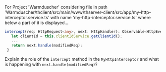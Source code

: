 For Project 'Warmduscher' considering file in path 'Warmduscher/thclient/src/main/www/thserver-client/src/app/my-http-interceptor.service.ts' with name 'my-http-interceptor.service.ts' where below a part of it is displayed...

```typescript
intercept(req: HttpRequest<any>, next: HttpHandler): Observable<HttpEvent<any>> {
   let clientId = this.clientIdService.getClientId();
   ...
   return next.handle(modifiedReq);
 }
```

Explain the role of the `intercept` method in the `MyHttpInterceptor` and what is happening with `next.handle(modifiedReq)`?